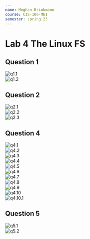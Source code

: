 ```yaml
---
name: Meghan Brinkmann
course: CIS-106-ME1
semester: spring 23
---
```


# Lab 4 The Linux FS

## Question 1
![q1.1](lab4.1.png)<br>
![q1.2](lab4.1.2.png)<br>

## Question 2
![q2.1](lab4.2.1.png)<br>
![q2.2](lab4.2.2.png)<br>
![q2.3](lab4.2.3.png)<br>

## Question 4
![q4.1](lab4.4.1.png)<br>
![q4.2](lab4.4.2.png)<br>
![q4.3](lab4.4.3.png)<br>
![q4.4](lab4.4.4.png)<br>
![q4.5](lab4.4.5.png)<br>
![q4.6](lab4.4.6.png)<br>
![q4.7](lab4.4.7.png)<br>
![q4.8](lab4.4.8.png)<br>
![q4.9](lab4.4.9.png)<br>
![q4.10](lab4.4.10.png)<br>
![q4.10.1](lab4.4.10.1.png)<br>

## Question 5
![q5.1](lab4.5.1.png)<br>
![q5.2](lab4.5.2.png)<br>
